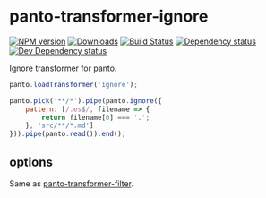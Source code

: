 # panto-transformer-ignore
[![NPM version][npm-image]][npm-url] [![Downloads][downloads-image]][npm-url] [![Build Status][travis-image]][travis-url] [![Dependency status][david-dm-image]][david-dm-url] [![Dev Dependency status][david-dm-dev-image]][david-dm-dev-url]

Ignore transformer for panto.

```js
panto.loadTransformer('ignore');

panto.pick('**/*').pipe(panto.ignore({
    pattern: [/.es$/, filename => {
        return filename[0] === '.';
    }, 'src/**/*.md']
})).pipe(panto.read()).end();
```

## options

Same as [panto-transformer-filter](https://github.com/pantojs/panto-transformer-filter).

[npm-url]: https://npmjs.org/package/panto-transformer-ignore
[downloads-image]: http://img.shields.io/npm/dm/panto-transformer-ignore.svg
[npm-image]: http://img.shields.io/npm/v/panto-transformer-ignore.svg
[travis-url]: https://travis-ci.org/pantojs/panto-transformer-ignore
[travis-image]: http://img.shields.io/travis/pantojs/panto-transformer-ignore.svg
[david-dm-url]:https://david-dm.org/pantojs/panto-transformer-ignore
[david-dm-image]:https://david-dm.org/pantojs/panto-transformer-ignore.svg
[david-dm-dev-url]:https://david-dm.org/pantojs/panto-transformer-ignore#info=devDependencies
[david-dm-dev-image]:https://david-dm.org/pantojs/panto-transformer-ignore/dev-status.svg